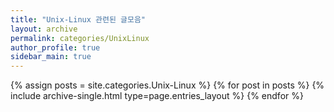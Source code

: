```yaml
---
title: "Unix-Linux 관련된 글모음"
layout: archive
permalink: categories/UnixLinux
author_profile: true
sidebar_main: true
---
```

{% assign posts = site.categories.Unix-Linux %}
{% for post in posts %} 
    {% include archive-single.html type=page.entries_layout %} 
{% endfor %}